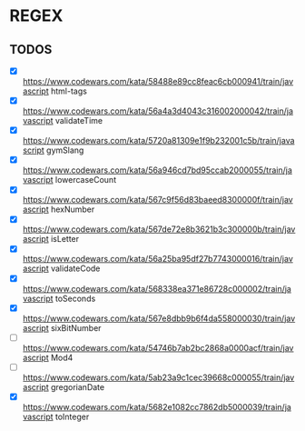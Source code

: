 # REGEX

## TODOS

- [x] <https://www.codewars.com/kata/58488e89cc8feac6cb000941/train/javascript> html-tags
- [x] <https://www.codewars.com/kata/56a4a3d4043c316002000042/train/javascript> validateTime
- [x] <https://www.codewars.com/kata/5720a81309e1f9b232001c5b/train/javascript> gymSlang
- [x] <https://www.codewars.com/kata/56a946cd7bd95ccab2000055/train/javascript> lowercaseCount
- [x] <https://www.codewars.com/kata/567c9f56d83baeed8300000f/train/javascript> hexNumber
- [x] <https://www.codewars.com/kata/567de72e8b3621b3c300000b/train/javascript> isLetter
- [x] <https://www.codewars.com/kata/56a25ba95df27b7743000016/train/javascript> validateCode
- [x] <https://www.codewars.com/kata/568338ea371e86728c000002/train/javascript> toSeconds
- [x] <https://www.codewars.com/kata/567e8dbb9b6f4da558000030/train/javascript> sixBitNumber
- [ ] <https://www.codewars.com/kata/54746b7ab2bc2868a0000acf/train/javascript> Mod4
- [ ] <https://www.codewars.com/kata/5ab23a9c1cec39668c000055/train/javascript> gregorianDate
- [x] <https://www.codewars.com/kata/5682e1082cc7862db5000039/train/javascript> toInteger
